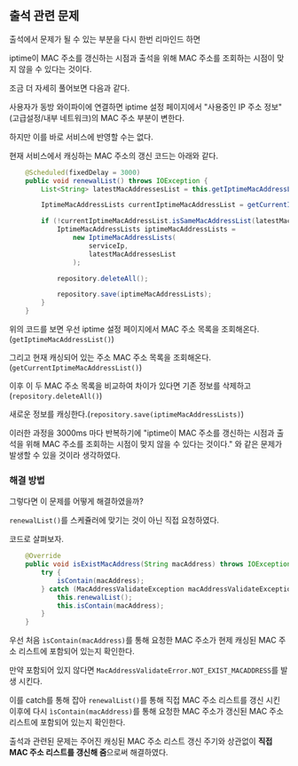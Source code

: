 ## 출석 관련 문제

출석에서 문제가 될 수 있는 부분을 다시 한번 리마인드 하면 

iptime이 MAC 주소를 갱신하는 시점과 출석을 위해 MAC 주소를 조회하는 시점이 맞지 않을 수 있다는 것이다.

조금 더 자세히 풀어보면 다음과 같다.

사용자가 동방 와이파이에 연결하면 iptime 설정 페이지에서 "사용중인 IP 주소 정보"(고급설정/내부 네트워크)의 MAC 주소 부분이 변한다.

하지만 이를 바로 서비스에 반영할 수는 없다.

현재 서비스에서 캐싱하는 MAC 주소의 갱신 코드는 아래와 같다.

```java
    @Scheduled(fixedDelay = 3000)
    public void renewalList() throws IOException {
        List<String> latestMacAddressesList = this.getIptimeMacAddressList();

        IptimeMacAddressLists currentIptimeMacAddressList = getCurrentIptimeMacAddressList();

        if (!currentIptimeMacAddressList.isSameMacAddressList(latestMacAddressesList)) {
            IptimeMacAddressLists iptimeMacAddressLists =
                new IptimeMacAddressLists(
                    serviceIp,
                    latestMacAddressesList
                );

            repository.deleteAll();

            repository.save(iptimeMacAddressLists);
        }
    }
```

위의 코드를 보면 우선 iptime 설정 페이지에서 MAC 주소 목록을 조회해온다.(``getIptimeMacAddressList()``)

그리고 현재 캐싱되어 있는 주소 MAC 주소 목록을 조회해온다.(``getCurrentIptimeMacAddressList()``)

이후 이 두 MAC 주소 목록을 비교하여 차이가 있다면 기존 정보를 삭제하고(``repository.deleteAll()``)

새로운 정보를 캐싱한다.(``repository.save(iptimeMacAddressLists)``)

이러한 과정을 3000ms 마다 반복하기에 "iptime이 MAC 주소를 갱신하는 시점과 출석을 위해 MAC 주소를 조회하는 시점이 맞지 않을 수 있다는 것이다." 와 같은 문제가 발생할 수 있을 것이라 생각하였다.

### 해결 방법

그렇다면 이 문제를 어떻게 해결하였을까?

``renewalList()``를 스케쥴러에 맞기는 것이 아닌 직접 요청하였다.

코드로 살펴보자.

```java
    @Override
    public void isExistMacAddress(String macAddress) throws IOException {
        try {
            isContain(macAddress);
        } catch (MacAddressValidateException macAddressValidateException) {
            this.renewalList();
            this.isContain(macAddress);
        }
    }
```

우선 처음 ``ìsContain(macAddress)``를 통해 요청한 MAC 주소가 현제 캐싱된 MAC 주소 리스트에 포함되어 있는지 확인한다.

만약 포함되어 있지 않다면 ``MacAddressValidateError.NOT_EXIST_MACADDRESS``를 발생 시킨다.

이를 catch를 통해 잡아 ``renewalList()``를 통해 직접 MAC 주소 리스트를 갱신 시킨 이후에 다시 ``ìsContain(macAddress)``를 통해 요청한 MAC 주소가 갱신된 MAC 주소 리스트에 포함되어 있는지 확인한다.

출석과 관련된 문제는 주어진 캐싱된 MAC 주소 리스트 갱신 주기와 상관없이 **직접 MAC 주소 리스트를 갱신해 줌**으로써 해결하였다. 